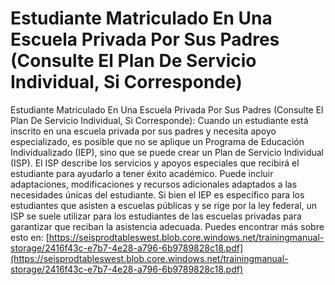 # Estudiante Matriculado En Una Escuela Privada Por Sus Padres (Consulte El Plan De Servicio Individual, Si Corresponde)
Estudiante Matriculado En Una Escuela Privada Por Sus Padres (Consulte El Plan De Servicio Individual, Si Corresponde): Cuando un estudiante está inscrito en una escuela privada por sus padres y necesita apoyo especializado, es posible que no se aplique un Programa de Educación Individualizado (IEP), sino que se puede crear un Plan de Servicio Individual (ISP). El ISP describe los servicios y apoyos especiales que recibirá el estudiante para ayudarlo a tener éxito académico. Puede incluir adaptaciones, modificaciones y recursos adicionales adaptados a las necesidades únicas del estudiante. Si bien el IEP es específico para los estudiantes que asisten a escuelas públicas y se rige por la ley federal, un ISP se suele utilizar para los estudiantes de las escuelas privadas para garantizar que reciban la asistencia adecuada.
Puedes encontrar más sobre esto en: [https://seisprodtableswest.blob.core.windows.net/trainingmanual-storage/2416f43c-e7b7-4e28-a796-6b9789828c18.pdf](https://seisprodtableswest.blob.core.windows.net/trainingmanual-storage/2416f43c-e7b7-4e28-a796-6b9789828c18.pdf)